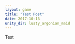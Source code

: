 ```yaml
---
layout: game
title: "Test Post"
date: 2017-10-13
unity_dir: lusty_argonian_maid
---
```


Test
